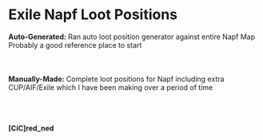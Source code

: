 # Exile Napf Loot Positions

<b>Auto-Generated:</b> Ran auto loot position generator against entire Napf Map<br>
Probably a good reference place to start<br><br><br><br>
<b>Manually-Made:</b> Complete loot positions for Napf including extra CUP/AIF/Exile which I have been making over a period of time<br><br><br><br>

<b>[CiC]red_ned</b>